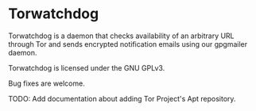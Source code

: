 # Torwatchdog

Torwatchdog is a daemon that checks availability of an arbitrary URL through
Tor and sends encrypted notification emails using our gpgmailer daemon.

Torwatchdog is licensed under the GNU GPLv3.

Bug fixes are welcome.

TODO: Add documentation about adding Tor Project's Apt repository.
